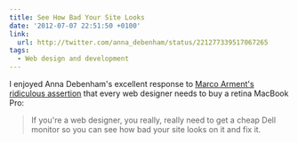 ```yaml
---
title: See How Bad Your Site Looks
date: '2012-07-07 22:51:50 +0100'
link:
  url: http://twitter.com/anna_debenham/status/221277339517067265
tags:
  - Web design and development
---
```

I enjoyed Anna Debenham's excellent response to [Marco Arment's ridiculous assertion][1] that every web designer needs to buy a retina MacBook Pro:

> If you're a web designer, you really, really need to get a cheap Dell monitor so you can see how bad your site looks on it and fix it.

[1]: https://twitter.com/marcoarment/status/220968507117015040
